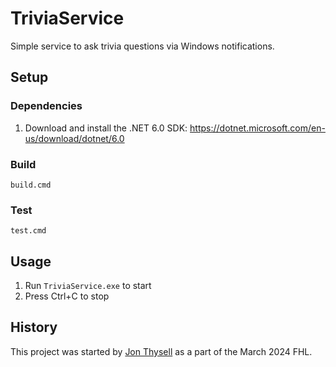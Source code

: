 # TriviaService

Simple service to ask trivia questions via Windows notifications.

## Setup

### Dependencies
1. Download and install the .NET 6.0 SDK: https://dotnet.microsoft.com/en-us/download/dotnet/6.0

### Build

`build.cmd`

### Test

`test.cmd`

## Usage

1. Run `TriviaService.exe` to start
2. Press Ctrl+C to stop

## History

This project was started by [Jon Thysell](mailto://jthysell@microsoft.com) as a part of the March 2024 FHL.